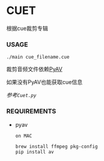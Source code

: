 CUET
====

根据cue裁剪专辑

### USAGE

`./main cue_filename.cue`

裁剪音频文件依赖[PyAV](https://github.com/mikeboers/PyAV)

如果没有PyAV也能获取cue信息

*参考`Cuet.py`*

### REQUIREMENTS

- pyav
    ```
    on MAC

    brew install ffmpeg pkg-config
    pip install av
    ```
